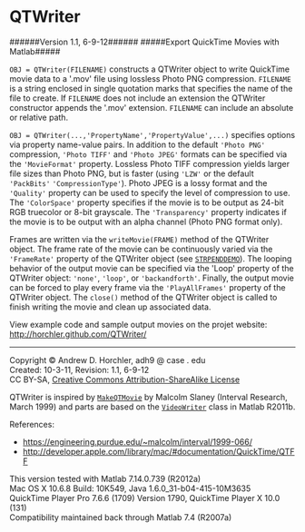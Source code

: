 QTWriter
========
######Version 1.1, 6-9-12######
#####Export QuickTime Movies with Matlab#####

```OBJ = QTWriter(FILENAME)``` constructs a QTWriter object to write QuickTime movie data to a '.mov' file using lossless Photo PNG compression. ```FILENAME``` is a string enclosed in single quotation marks that specifies the name of the file to create. If ```FILENAME``` does not include an extension the QTWriter constructor appends the '.mov' extension. ```FILENAME``` can include an absolute or relative path.

```OBJ = QTWriter(...,'PropertyName','PropertyValue',...)``` specifies options via property name-value pairs. In addition to the default ```'Photo PNG'``` compression, ```'Photo TIFF'``` and ```'Photo JPEG'``` formats can be specified via the ```'MovieFormat'``` property. Lossless Photo TIFF compression yields larger file sizes than Photo PNG, but is faster (using ```'LZW'``` or the default ```'PackBits'``` ```'CompressionType'```). Photo JPEG is a lossy format and the ```'Quality'``` property can be used to specify the level of compression to use. The ```'ColorSpace'``` property specifies if the movie is to be output as 24-bit RGB truecolor or 8-bit grayscale. The ```'Transparency'``` property indicates if the movie is to be output with an alpha channel (Photo PNG format only).

Frames are written via the ```writeMovie(FRAME)``` method of the QTWriter object. The frame rate of the movie can be continuously varied via the ```'FrameRate'``` property of the QTWriter object (see [```STRPENDDEMO```](https://github.com/horchler/QTWriter/blob/master/strpenddemo.m)). The looping behavior of the output movie can be specified via the 'Loop' property of the QTWriter object: ```'none'```, ```'loop'```, or ```'backandforth'```. Finally, the output movie can be forced to play every frame via the ```'PlayAllFrames'``` property of the QTWriter object. The ```close()``` method of the QTWriter object is called to finish writing the movie and clean up associated data.

View example code and sample output movies on the projet website: http://horchler.github.com/QTWriter/  

--------
  
Copyright &copy; Andrew D. Horchler, adh9 @ case . edu  
Created: 10-3-11, Revision: 1.1, 6-9-12  
CC BY-SA, [Creative Commons Attribution-ShareAlike License](http://creativecommons.org/licenses/by-sa/3.0/)  
  
QTWriter is inspired by [```MakeQTMovie```](https://engineering.purdue.edu/~malcolm/interval/1999-066/) by Malcolm Slaney (Interval Research, March 1999) and parts are based on the [```VideoWriter```](http://www.mathworks.com/help/techdoc/ref/videowriterclass.html) class in Matlab R2011b.
    
References:
 - https://engineering.purdue.edu/~malcolm/interval/1999-066/
 - http://developer.apple.com/library/mac/#documentation/QuickTime/QTFF

This version tested with Matlab 7.14.0.739 (R2012a)  
Mac OS X 10.6.8 Build: 10K549, Java 1.6.0_31-b04-415-10M3635  
QuickTime Player Pro 7.6.6 (1709) Version 1790, QuickTime Player X 10.0 (131)  
Compatibility maintained back through Matlab 7.4 (R2007a)